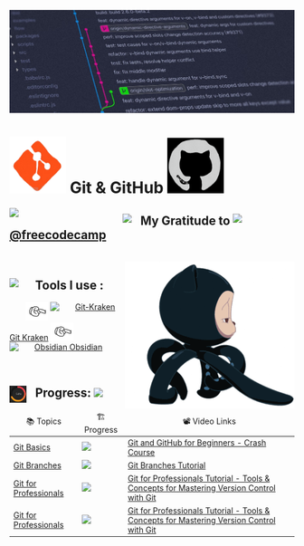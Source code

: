 <img src="readme/background.jpeg"><br>
# <img src="readme/git.gif" width="100"> Git & GitHub <img src="readme/github.gif" width="100"><br>
<img src="https://thumbs.gfycat.com/LightTimelyBlacklab-max-1mb.gif" width="200" align="left">
<h2><img src="https://media.giphy.com/media/iY8CRBdQXODJSCERIr/giphy.gif" width="30px" align="top">⠀My Gratitude to  <img src="https://pbs.twimg.com/profile_images/1276770212927410176/qTgTIejk_400x400.jpg" width=40px align="top"> <a href="https://github.com/freecodecamp">@freecodecamp</a></h2>
<br>
<img align="right" width=300px alt="side_sticker" src="readme/octacat.gif">
<h2>
	<img src="https://c.tenor.com/ePTe6kEJ1oEAAAAM/hammer.gif" width="30" align="left">⠀Tools  I use :
</h2>
    <p style="text-indent: 2em;">
        <img src="readme/bullet.gif" width="40">
        <a href="https://www.gitkraken.com/"><img src="https://1v5ymx3zt3y73fq5gy23rtnc-wpengine.netdna-ssl.com/wp-content/uploads/2021/06/gitkraken-keif-mono-teal-sq.svg" align="top" alt="Git-Kraken" width="35"/>   Git Kraken</a>
        <img src="readme/bullet.gif" width="40">
        <a href="https://obsidian.md/"><img src="https://i.imgur.com/Wa6wkgS.png" alt="Obsidian" width="35"/> Obsidian</a>
    </p>

<br>
<h2><img align="left" src="readme/progress.gif" width="30">⠀Progress: <img src="https://progress-bar.dev/78?title=1/4"></h2>


<table>
	<thead align="center">
		<tr border: none;>
			<td>📚 Topics</td>
			<td>🏗️ Progress</td>
			<td>📽️ Video Links</td>
		</tr>
	</thead>
	<tbody>
		<tr>
			<td><a href="https://github.com/driptanil/Git-GitHub/tree/main/Git-Basics">Git Basics</a></td>
			<td><img src="https://progress-bar.dev/100?title=✅⠀"> </td>
			<td><a href="https://youtu.be/RGOj5yH7evk">Git and GitHub for Beginners - Crash Course</a></td>
		</tr>
		<tr>
			<td><a href="https://github.com/driptanil/Git-GitHub/tree/main/Git-Branches">Git Branches</a></td>
			<td><img src="https://progress-bar.dev/50?title=⚠️ "> </td>
			<td><a href="https://youtu.be/e2IbNHi4uCI">Git Branches Tutorial</a></td>
		</tr>
		<tr>
			<td><a href="https://github.com/driptanil/Git-GitHub/tree/main/Git-for-Professionals">Git for Professionals</a></td>
			<td><img src="https://progress-bar.dev/0?title=⛔⠀"> </td>
			<td><a href="https://youtu.be/Uszj_k0DGsg">Git for Professionals Tutorial - Tools & Concepts for Mastering Version Control with Git</a></td>
		</tr>
		<tr>
			<td><a href="https://github.com/driptanil/Git-GitHub/tree/main/Git-Advanced">Git for Professionals</a></td>
			<td><img src="https://progress-bar.dev/0?title=⛔⠀"> </td>
			<td><a href="https://youtu.be/qsTthZi23VE">Git for Professionals Tutorial - Tools & Concepts for Mastering Version Control with Git</a></td>
		</tr>
	</tbody>
</table>
